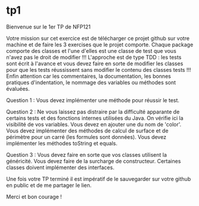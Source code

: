# tp1

Bienvenue sur le 1er TP de NFP121

Votre mission sur cet exercice est de télécharger ce projet github sur votre machine et de faire les 3 exercises que le projet comporte.
Chaque package comporte des classes et l'une d'elles est une classe de test que vous n'avez pas le droit de modifier !!!
L'approche est de type TDD : les tests sont écrit à l'avance et vous devez faire en sorte de modifier les classes pour que les tests réussissent sans modifier le contenu des classes tests !!!
Enfin attention car les commentaires, la documentation, les bonnes pratiques d'indentation, le nommage des variables ou méthodes sont évaluées.

Question 1 :
Vous devez implémenter une méthode pour réussir le test.

Question 2 :
Ne vous laissez pas distraire par la difficulté apparante de certains tests et des fonctions internes utilisées du Java.
On vérifie ici la visibilité de vos variables.
Vous devez en ajouter une du nom de 'color'.
Vous devez implémenter des méthodes de calcul de surface et de périmètre pour un carré (les formules sont données).
Vous devez implémenter les méthodes toString et equals.

Question 3 :
Vous devez faire en sorte que vos classes utilisent la généricité.
Vous devez faire de la surcharge de constructeur.
Certaines classes doivent implémenter des interfaces.


Une fois votre TP terminé il est impératif de le sauvegarder sur votre github en public et de me partager le lien.

Merci et bon courage !
